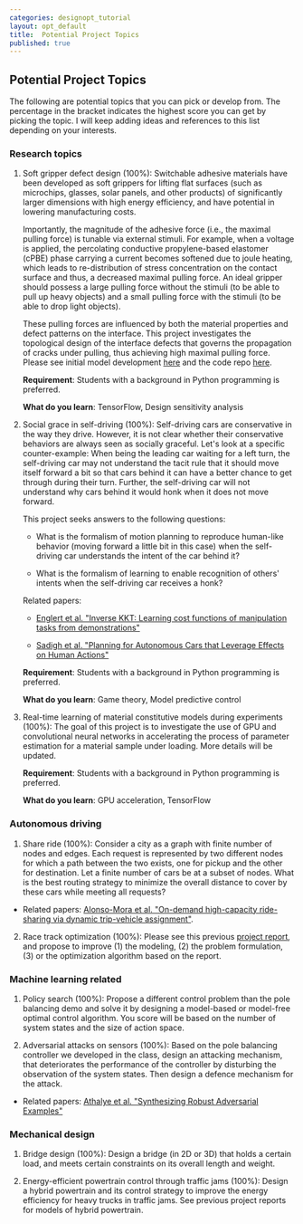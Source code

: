 ```yaml
---
categories: designopt_tutorial
layout: opt_default
title:  Potential Project Topics
published: true
---
```


## Potential Project Topics

The following are potential topics that you can pick or develop from.
The percentage in the bracket indicates the highest score you can
get by picking the topic.
I will keep adding ideas and references to this list depending on
your interests.

### Research topics
1. Soft gripper defect design (100%): Switchable adhesive materials have been developed as
   soft grippers for lifting flat surfaces (such as microchips, glasses, solar panels, and
   other products) of significantly larger dimensions with high energy efficiency, and have
   potential in lowering manufacturing costs.

   Importantly, the magnitude of the adhesive
   force (i.e., the maximal pulling force) is tunable via external stimuli. For example,
   when a voltage is applied, the percolating conductive propylene-based elastomer (cPBE)
   phase carrying a current becomes softened due to joule heating, which leads to
   re-distribution of stress concentration on the contact surface and thus, a decreased
   maximal pulling force. An ideal gripper should possess a large pulling force without the stimuli
   (to be able to pull up heavy objects) and a small pulling force with the stimuli
   (to be able to drop light objects).

   These pulling forces are influenced by both the material properties and defect patterns on
   the interface. This project investigates the topological design of the interface defects
   that governs the propagation of cracks under pulling, thus achieving high maximal pulling
   force. Please see initial model development
   [here](http://designinformaticslab.github.io/_teaching/designopt/projects/DefectTopology.pdf)
   and the code repo [here](https://github.com/DesignInformaticsLab/fracture_network/tree/master).

   **Requirement**: Students with a background in Python programming is preferred.

   **What do you learn**: TensorFlow, Design sensitivity analysis

2. Social grace in self-driving (100%): Self-driving cars are conservative
   in the way they drive. However, it is not clear whether their conservative behaviors
   are always seen as socially graceful. Let's look at a specific counter-example: When being the leading car waiting for a left turn, the self-driving car may not understand the tacit
   rule that it should move itself forward a bit so that cars behind it can have a better
   chance to get through during their turn. Further, the self-driving car will not understand
   why cars behind it would honk when it does not move forward.

   This project seeks answers to the following questions:

   * What is the formalism of motion planning to reproduce human-like behavior (moving forward
   a little bit in this case) when the self-driving car understands the intent of
   the car behind it?

   * What is the formalism of learning to enable recognition of others' intents when
   the self-driving car receives a honk?

   Related papers:

   * [Englert et al. "Inverse KKT: Learning cost functions
   of manipulation tasks from demonstrations"](http://journals.sagepub.com.ezproxy1.lib.asu.edu/doi/pdf/10.1177/0278364917745980)

   * [Sadigh et al. "Planning for Autonomous Cars that Leverage Effects on Human Actions"](https://pdfs.semanticscholar.org/baef/0a1859fc0216c89289c69da88d6dc8399fc7.pdf)

   **Requirement**: Students with a background in Python programming is preferred.

   **What do you learn**: Game theory, Model predictive control

3. Real-time learning of material constitutive models during experiments (100%): The goal of this project
   is to investigate the use of GPU and convolutional neural networks in accelerating the
   process of parameter estimation for a material sample under loading. More details will be updated.

   **Requirement**: Students with a background in Python programming is preferred.

   **What do you learn**: GPU acceleration, TensorFlow

### Autonomous driving

1. Share ride (100%): Consider a city as a graph with finite number of nodes and edges. Each request is represented by
two different nodes for which a path between the two exists, one for pickup and the other for destination. 
Let a finite number of cars be at a subset of nodes. What is the best routing strategy to minimize the overall 
 distance to cover by these cars while meeting all requests?

* Related papers: [Alonso-Mora et al. "On-demand high-capacity ride-sharing via dynamic trip-vehicle assignment"](http://www.pnas.org/content/early/2017/01/01/1611675114.full).

2. Race track optimization (100%): Please see this previous
[project report](http://designinformaticslab.github.io/_teaching/designopt/projects/2015/desopt_2015_03.pdf), and
propose to improve (1) the modeling, (2) the problem formulation, (3) or the optimization algorithm based on 
the report.

### Machine learning related

1. Policy search (100%): Propose a different control problem than the pole balancing demo and solve it by designing a model-based or
model-free optimal control algorithm. You score will be based on the number of system states and 
the size of action space.

2. Adversarial attacks on sensors (100%): Based on the pole balancing controller we developed in the class,
design an attacking mechanism, that deteriorates the performance of the controller by disturbing 
the observation of the system states. Then design a defence mechanism for the attack.

* Related papers: [Athalye et al. "Synthesizing Robust Adversarial Examples"](https://arxiv.org/pdf/1707.07397.pdf)

<!--3. Desert on Mars (100%): Consider that you need to build a road on Mars from point A to B. At the moment, -->
<!--you only have a base at A with an energy recharge station. To build the road, you will need to run a vehicle from-->
 <!--A to B, and back to A. The destination B will take T days to reach from A, while the vehicle has a range of T/2. -->
 <!--Therefore, it will be necessary to set up intermediate recharging stations along the road. For example, the -->
 <!--vehicle can run for a distance of T/3 (we are equating time to distance by assuming constant speed), store T/3 -->
 <!--at that location, and return back to A for a full recharge. Question: What is the minimal total energy expense?-->
 <!---->
 
### Mechanical design

1. Bridge design (100%): Design a bridge (in 2D or 3D) that holds a certain load, and meets certain constraints on
its overall length and weight.

2. Energy-efficient powertrain control through traffic jams (100%):
Design a hybrid powertrain and its control strategy to improve the energy efficiency for heavy trucks
in traffic jams. See previous project reports for models of hybrid powertrain.


 
